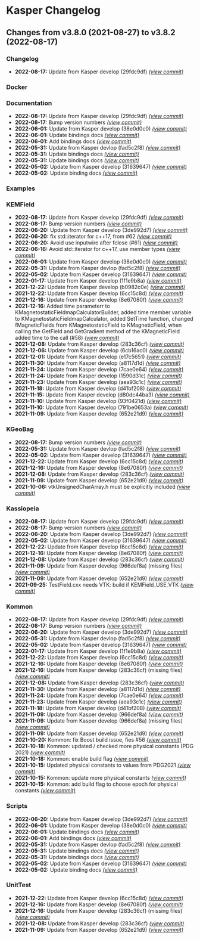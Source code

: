 # Kasper Changelog

## Changes from v3.8.0 (2021-08-27) to v3.8.2 (2022-08-17)
### Changelog
- **2022-08-17:** Update from Kasper develop (29fdc9df) [*(view commit)*](https://github.com/KATRIN-Experiment/Kassiopeia/commit//505c68412beabdcbe6dc0e90b4bc60df23b8e36e)
### Docker
### Documentation
- **2022-08-17:** Update from Kasper develop (29fdc9df) [*(view commit)*](https://github.com/KATRIN-Experiment/Kassiopeia/commit//505c68412beabdcbe6dc0e90b4bc60df23b8e36e)
- **2022-08-17:** Bump version numbers [*(view commit)*](https://github.com/KATRIN-Experiment/Kassiopeia/commit//a38b1bd42cb07ff1952be1fa4efa52cf95bcd96b)
- **2022-06-01:** Update from Kasper develop (38e0d0c0) [*(view commit)*](https://github.com/KATRIN-Experiment/Kassiopeia/commit//e497d2de584c9b5f2ce0dc11f59b2535ab2f7870)
- **2022-06-01:** Update bindings docs [*(view commit)*](https://github.com/KATRIN-Experiment/Kassiopeia/commit//35c48174d167c37fcc22f0c87dfb7d1cac526633)
- **2022-06-01:** Add bindings docs [*(view commit)*](https://github.com/KATRIN-Experiment/Kassiopeia/commit//e871b56ecb9ea4f6cb2f104a1fa1c74145cf8140)
- **2022-05-31:** Update from Kasper devlop (fad5c2f8) [*(view commit)*](https://github.com/KATRIN-Experiment/Kassiopeia/commit//afa03ccbb467d90306e79ddd513ee293a18136f4)
- **2022-05-31:** Update bindings docs [*(view commit)*](https://github.com/KATRIN-Experiment/Kassiopeia/commit//9ef4b16c3272f7b42b83298abfb008dd871b22a8)
- **2022-05-31:** Update bindings docs [*(view commit)*](https://github.com/KATRIN-Experiment/Kassiopeia/commit//40ef6b4f894268784cc83f8fae75aecc998ea624)
- **2022-05-02:** Update from Kasper develop (31639647) [*(view commit)*](https://github.com/KATRIN-Experiment/Kassiopeia/commit//68602d0b14eef1aa331eadce826bb25d2097b2c3)
- **2022-05-02:** Update binding docs [*(view commit)*](https://github.com/KATRIN-Experiment/Kassiopeia/commit//c62d16009fe21e2689dfb5a75d8c787ec792df81)
### Examples
### KEMField
- **2022-08-17:** Update from Kasper develop (29fdc9df) [*(view commit)*](https://github.com/KATRIN-Experiment/Kassiopeia/commit//505c68412beabdcbe6dc0e90b4bc60df23b8e36e)
- **2022-08-17:** Bump version numbers [*(view commit)*](https://github.com/KATRIN-Experiment/Kassiopeia/commit//a38b1bd42cb07ff1952be1fa4efa52cf95bcd96b)
- **2022-06-20:** Update from Kasper develop (3de992d7) [*(view commit)*](https://github.com/KATRIN-Experiment/Kassiopeia/commit//4a6f0f37e181d5c7706d903f550388108175de0f)
- **2022-06-20:** fix std::iterator for c++17, from #62 [*(view commit)*](https://github.com/KATRIN-Experiment/Kassiopeia/commit//41be4cc932cace76e43655615860e1def2c53266)
- **2022-06-20:** Avoid use inputwire after fclose (#61) [*(view commit)*](https://github.com/KATRIN-Experiment/Kassiopeia/commit//06f34ee6bcf13a953da5a6eeafc863c55927a429)
- **2022-06-16:** Avoid std::iterator for c++17, use member types [*(view commit)*](https://github.com/KATRIN-Experiment/Kassiopeia/commit//9e8335d4c6d86fa7c55fa663e3af497e9594e4cf)
- **2022-06-01:** Update from Kasper develop (38e0d0c0) [*(view commit)*](https://github.com/KATRIN-Experiment/Kassiopeia/commit//e497d2de584c9b5f2ce0dc11f59b2535ab2f7870)
- **2022-05-31:** Update from Kasper devlop (fad5c2f8) [*(view commit)*](https://github.com/KATRIN-Experiment/Kassiopeia/commit//afa03ccbb467d90306e79ddd513ee293a18136f4)
- **2022-05-02:** Update from Kasper develop (31639647) [*(view commit)*](https://github.com/KATRIN-Experiment/Kassiopeia/commit//68602d0b14eef1aa331eadce826bb25d2097b2c3)
- **2022-01-17:** Update from Kasper develop (1f1e9b8a) [*(view commit)*](https://github.com/KATRIN-Experiment/Kassiopeia/commit//0325c8e0ffbda7d91849416433fa56666d14fbbb)
- **2021-12-22:** Update from Kasper develop (b0982c0e) [*(view commit)*](https://github.com/KATRIN-Experiment/Kassiopeia/commit//f424878926258abf26747608adf448c732c6be54)
- **2021-12-22:** Update from Kasper develop (6cc15c8d) [*(view commit)*](https://github.com/KATRIN-Experiment/Kassiopeia/commit//3402cafe9d7c67991c5b162db88457665199624f)
- **2021-12-16:** Update from Kasper develop (8e67080f) [*(view commit)*](https://github.com/KATRIN-Experiment/Kassiopeia/commit//dace8f3bf9a3c3821665b78c02c22f4f7ecc1334)
- **2021-12-16:** Added time parameterr to KMagnetostaticFieldmapCalculatorBuilder, added time member variable to KMagnetostaticFieldmapCalculator, added SetTime function, changed fMagneticFields from KMagnetostaticField to KMagneticField, when calling the GetField and GetGradient method of the KMagneticField added time to the call (#58) [*(view commit)*](https://github.com/KATRIN-Experiment/Kassiopeia/commit//236fbd06ba5a5e9f007d290db0250da43c8e0152)
- **2021-12-08:** Update from Kasper develop (283c36cf) [*(view commit)*](https://github.com/KATRIN-Experiment/Kassiopeia/commit//7d7f74d2768912d91a9b8cf3eed3ef0b3fd2c2de)
- **2021-12-06:** Update from Kasper develop (6cb16ac0) [*(view commit)*](https://github.com/KATRIN-Experiment/Kassiopeia/commit//d1780c306f714ab5a6a452140917178c70a70808)
- **2021-12-01:** Update from Kasper develop (e17c5651) [*(view commit)*](https://github.com/KATRIN-Experiment/Kassiopeia/commit//f921abb3fa0b8809ff9b90b3689b0ef0a8e7f555)
- **2021-11-30:** Update from Kasper develop (a8117d1d) [*(view commit)*](https://github.com/KATRIN-Experiment/Kassiopeia/commit//88f3182c8291d4fac81f3eba42f8db3525388a26)
- **2021-11-24:** Update from Kasper develop (7cae0e64) [*(view commit)*](https://github.com/KATRIN-Experiment/Kassiopeia/commit//3d49b39cc81062904e0cde934440402ebad9675e)
- **2021-11-24:** Update from Kasper develop (1590d31c) [*(view commit)*](https://github.com/KATRIN-Experiment/Kassiopeia/commit//c7c2a7eec2421fc8b5d2256d4d78ee532a8664d9)
- **2021-11-23:** Update from Kasper develop (aea93c1c) [*(view commit)*](https://github.com/KATRIN-Experiment/Kassiopeia/commit//ff42bfb3d63ceb2c321fcbc500ed7b2e2a01906b)
- **2021-11-18:** Update from Kasper develop (d41bf208) [*(view commit)*](https://github.com/KATRIN-Experiment/Kassiopeia/commit//639d5d913f4e29d89d06891ebff39f203fdba7f1)
- **2021-11-15:** Update from Kasper develop (d80dc44ba3) [*(view commit)*](https://github.com/KATRIN-Experiment/Kassiopeia/commit//bdeb4c48e6c3440d931df977449e47a51b6fcb05)
- **2021-11-10:** Update from Kasper develop (93f0421d) [*(view commit)*](https://github.com/KATRIN-Experiment/Kassiopeia/commit//1094a3c0f8d640369b692ca0bab9121512d5d095)
- **2021-11-10:** Update from Kasper develop (791be0653a) [*(view commit)*](https://github.com/KATRIN-Experiment/Kassiopeia/commit//32e12ed1c706d70481a92eb57dabe988f4848d67)
- **2021-11-09:** Update from Kasper develop (652e21d9) [*(view commit)*](https://github.com/KATRIN-Experiment/Kassiopeia/commit//424fde8d0c71cbe1f196a314c41e91747e583b0f)
### KGeoBag
- **2022-08-17:** Bump version numbers [*(view commit)*](https://github.com/KATRIN-Experiment/Kassiopeia/commit//a38b1bd42cb07ff1952be1fa4efa52cf95bcd96b)
- **2022-05-31:** Update from Kasper devlop (fad5c2f8) [*(view commit)*](https://github.com/KATRIN-Experiment/Kassiopeia/commit//afa03ccbb467d90306e79ddd513ee293a18136f4)
- **2022-05-02:** Update from Kasper develop (31639647) [*(view commit)*](https://github.com/KATRIN-Experiment/Kassiopeia/commit//68602d0b14eef1aa331eadce826bb25d2097b2c3)
- **2021-12-22:** Update from Kasper develop (6cc15c8d) [*(view commit)*](https://github.com/KATRIN-Experiment/Kassiopeia/commit//3402cafe9d7c67991c5b162db88457665199624f)
- **2021-12-16:** Update from Kasper develop (8e67080f) [*(view commit)*](https://github.com/KATRIN-Experiment/Kassiopeia/commit//dace8f3bf9a3c3821665b78c02c22f4f7ecc1334)
- **2021-12-08:** Update from Kasper develop (283c36cf) [*(view commit)*](https://github.com/KATRIN-Experiment/Kassiopeia/commit//7d7f74d2768912d91a9b8cf3eed3ef0b3fd2c2de)
- **2021-11-09:** Update from Kasper develop (652e21d9) [*(view commit)*](https://github.com/KATRIN-Experiment/Kassiopeia/commit//424fde8d0c71cbe1f196a314c41e91747e583b0f)
- **2021-10-06:** vtkUnsignedCharArray.h must be explicitly included [*(view commit)*](https://github.com/KATRIN-Experiment/Kassiopeia/commit//62378e2a98bfb8e9563169e2285aa24cc3811402)
### Kassiopeia
- **2022-08-17:** Update from Kasper develop (29fdc9df) [*(view commit)*](https://github.com/KATRIN-Experiment/Kassiopeia/commit//505c68412beabdcbe6dc0e90b4bc60df23b8e36e)
- **2022-08-17:** Bump version numbers [*(view commit)*](https://github.com/KATRIN-Experiment/Kassiopeia/commit//a38b1bd42cb07ff1952be1fa4efa52cf95bcd96b)
- **2022-06-20:** Update from Kasper develop (3de992d7) [*(view commit)*](https://github.com/KATRIN-Experiment/Kassiopeia/commit//4a6f0f37e181d5c7706d903f550388108175de0f)
- **2022-05-02:** Update from Kasper develop (31639647) [*(view commit)*](https://github.com/KATRIN-Experiment/Kassiopeia/commit//68602d0b14eef1aa331eadce826bb25d2097b2c3)
- **2021-12-22:** Update from Kasper develop (6cc15c8d) [*(view commit)*](https://github.com/KATRIN-Experiment/Kassiopeia/commit//3402cafe9d7c67991c5b162db88457665199624f)
- **2021-12-16:** Update from Kasper develop (8e67080f) [*(view commit)*](https://github.com/KATRIN-Experiment/Kassiopeia/commit//dace8f3bf9a3c3821665b78c02c22f4f7ecc1334)
- **2021-12-08:** Update from Kasper develop (283c36cf) [*(view commit)*](https://github.com/KATRIN-Experiment/Kassiopeia/commit//7d7f74d2768912d91a9b8cf3eed3ef0b3fd2c2de)
- **2021-11-09:** Update from Kasper develop (966def8a) (missing files) [*(view commit)*](https://github.com/KATRIN-Experiment/Kassiopeia/commit//ac2913802bcd29aa5480f9d66505b4c372b1535b)
- **2021-11-09:** Update from Kasper develop (652e21d9) [*(view commit)*](https://github.com/KATRIN-Experiment/Kassiopeia/commit//424fde8d0c71cbe1f196a314c41e91747e583b0f)
- **2021-09-25:** TestField.cxx needs VTK: build if KEMField_USE_VTK [*(view commit)*](https://github.com/KATRIN-Experiment/Kassiopeia/commit//c7d8a935789f76dbeff84fc88abbfdad37ee5de9)
### Kommon
- **2022-08-17:** Update from Kasper develop (29fdc9df) [*(view commit)*](https://github.com/KATRIN-Experiment/Kassiopeia/commit//505c68412beabdcbe6dc0e90b4bc60df23b8e36e)
- **2022-08-17:** Bump version numbers [*(view commit)*](https://github.com/KATRIN-Experiment/Kassiopeia/commit//a38b1bd42cb07ff1952be1fa4efa52cf95bcd96b)
- **2022-06-20:** Update from Kasper develop (3de992d7) [*(view commit)*](https://github.com/KATRIN-Experiment/Kassiopeia/commit//4a6f0f37e181d5c7706d903f550388108175de0f)
- **2022-05-31:** Update from Kasper devlop (fad5c2f8) [*(view commit)*](https://github.com/KATRIN-Experiment/Kassiopeia/commit//afa03ccbb467d90306e79ddd513ee293a18136f4)
- **2022-05-02:** Update from Kasper develop (31639647) [*(view commit)*](https://github.com/KATRIN-Experiment/Kassiopeia/commit//68602d0b14eef1aa331eadce826bb25d2097b2c3)
- **2022-01-17:** Update from Kasper develop (1f1e9b8a) [*(view commit)*](https://github.com/KATRIN-Experiment/Kassiopeia/commit//0325c8e0ffbda7d91849416433fa56666d14fbbb)
- **2021-12-22:** Update from Kasper develop (6cc15c8d) [*(view commit)*](https://github.com/KATRIN-Experiment/Kassiopeia/commit//3402cafe9d7c67991c5b162db88457665199624f)
- **2021-12-16:** Update from Kasper develop (8e67080f) [*(view commit)*](https://github.com/KATRIN-Experiment/Kassiopeia/commit//dace8f3bf9a3c3821665b78c02c22f4f7ecc1334)
- **2021-12-16:** Update from Kasper develop (283c36cf) (missing files) [*(view commit)*](https://github.com/KATRIN-Experiment/Kassiopeia/commit//a2c4deb1fb7f3d84b171f00967d1df77280d8e45)
- **2021-12-08:** Update from Kasper develop (283c36cf) [*(view commit)*](https://github.com/KATRIN-Experiment/Kassiopeia/commit//7d7f74d2768912d91a9b8cf3eed3ef0b3fd2c2de)
- **2021-11-30:** Update from Kasper develop (a8117d1d) [*(view commit)*](https://github.com/KATRIN-Experiment/Kassiopeia/commit//88f3182c8291d4fac81f3eba42f8db3525388a26)
- **2021-11-24:** Update from Kasper develop (7cae0e64) [*(view commit)*](https://github.com/KATRIN-Experiment/Kassiopeia/commit//3d49b39cc81062904e0cde934440402ebad9675e)
- **2021-11-23:** Update from Kasper develop (aea93c1c) [*(view commit)*](https://github.com/KATRIN-Experiment/Kassiopeia/commit//ff42bfb3d63ceb2c321fcbc500ed7b2e2a01906b)
- **2021-11-18:** Update from Kasper develop (d41bf208) [*(view commit)*](https://github.com/KATRIN-Experiment/Kassiopeia/commit//639d5d913f4e29d89d06891ebff39f203fdba7f1)
- **2021-11-09:** Update from Kasper develop (966def8a) [*(view commit)*](https://github.com/KATRIN-Experiment/Kassiopeia/commit//559358c5861a68707d4768acdcf6c6a100fbb4e5)
- **2021-11-09:** Update from Kasper develop (966def8a) (missing files) [*(view commit)*](https://github.com/KATRIN-Experiment/Kassiopeia/commit//ac2913802bcd29aa5480f9d66505b4c372b1535b)
- **2021-11-09:** Update from Kasper develop (652e21d9) [*(view commit)*](https://github.com/KATRIN-Experiment/Kassiopeia/commit//424fde8d0c71cbe1f196a314c41e91747e583b0f)
- **2021-10-20:** Kommon: fix Boost build issue, fies #56 [*(view commit)*](https://github.com/KATRIN-Experiment/Kassiopeia/commit//7e1dd8a516dd5582828bb3725ea61b40600790e5)
- **2021-10-18:** Kommon: updated / checked more physical constants (PDG 2021) [*(view commit)*](https://github.com/KATRIN-Experiment/Kassiopeia/commit//471d5b4814c260b09f43dfa69a050e3750d74b57)
- **2021-10-18:** Kommon: enable build flag [*(view commit)*](https://github.com/KATRIN-Experiment/Kassiopeia/commit//8e769a87a18fe2223c080bc6203e865742ab0154)
- **2021-10-15:** Updated physical constants to values from PDG2021 [*(view commit)*](https://github.com/KATRIN-Experiment/Kassiopeia/commit//58beb3c335eaa9b3f5bbb7b50bd7c2572dee87ba)
- **2021-10-15:** Kommon: update more physical constants [*(view commit)*](https://github.com/KATRIN-Experiment/Kassiopeia/commit//7d1318a7d294ecc65cb5dc5d7a84bea0672caa68)
- **2021-10-15:** Kommon: add build flag to choose epoch for physical constants [*(view commit)*](https://github.com/KATRIN-Experiment/Kassiopeia/commit//1e4ba6618140646ca419e368fdc5170a6a87e602)
### Scripts
- **2022-06-20:** Update from Kasper develop (3de992d7) [*(view commit)*](https://github.com/KATRIN-Experiment/Kassiopeia/commit//4a6f0f37e181d5c7706d903f550388108175de0f)
- **2022-06-01:** Update from Kasper develop (38e0d0c0) [*(view commit)*](https://github.com/KATRIN-Experiment/Kassiopeia/commit//e497d2de584c9b5f2ce0dc11f59b2535ab2f7870)
- **2022-06-01:** Update bindings docs [*(view commit)*](https://github.com/KATRIN-Experiment/Kassiopeia/commit//35c48174d167c37fcc22f0c87dfb7d1cac526633)
- **2022-06-01:** Add bindings docs [*(view commit)*](https://github.com/KATRIN-Experiment/Kassiopeia/commit//e871b56ecb9ea4f6cb2f104a1fa1c74145cf8140)
- **2022-05-31:** Update from Kasper devlop (fad5c2f8) [*(view commit)*](https://github.com/KATRIN-Experiment/Kassiopeia/commit//afa03ccbb467d90306e79ddd513ee293a18136f4)
- **2022-05-31:** Update bindings docs [*(view commit)*](https://github.com/KATRIN-Experiment/Kassiopeia/commit//9ef4b16c3272f7b42b83298abfb008dd871b22a8)
- **2022-05-31:** Update bindings docs [*(view commit)*](https://github.com/KATRIN-Experiment/Kassiopeia/commit//40ef6b4f894268784cc83f8fae75aecc998ea624)
- **2022-05-02:** Update from Kasper develop (31639647) [*(view commit)*](https://github.com/KATRIN-Experiment/Kassiopeia/commit//68602d0b14eef1aa331eadce826bb25d2097b2c3)
- **2022-05-02:** Update binding docs [*(view commit)*](https://github.com/KATRIN-Experiment/Kassiopeia/commit//c62d16009fe21e2689dfb5a75d8c787ec792df81)
### UnitTest
- **2021-12-22:** Update from Kasper develop (6cc15c8d) [*(view commit)*](https://github.com/KATRIN-Experiment/Kassiopeia/commit//3402cafe9d7c67991c5b162db88457665199624f)
- **2021-12-16:** Update from Kasper develop (8e67080f) [*(view commit)*](https://github.com/KATRIN-Experiment/Kassiopeia/commit//dace8f3bf9a3c3821665b78c02c22f4f7ecc1334)
- **2021-12-16:** Update from Kasper develop (283c36cf) (missing files) [*(view commit)*](https://github.com/KATRIN-Experiment/Kassiopeia/commit//a2c4deb1fb7f3d84b171f00967d1df77280d8e45)
- **2021-12-08:** Update from Kasper develop (283c36cf) [*(view commit)*](https://github.com/KATRIN-Experiment/Kassiopeia/commit//7d7f74d2768912d91a9b8cf3eed3ef0b3fd2c2de)
- **2021-11-09:** Update from Kasper develop (652e21d9) [*(view commit)*](https://github.com/KATRIN-Experiment/Kassiopeia/commit//424fde8d0c71cbe1f196a314c41e91747e583b0f)
